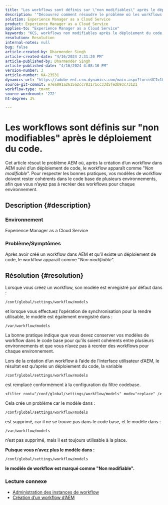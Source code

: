 ```yaml
---
title: "Les workflows sont définis sur \"non modifiables\" après le déploiement du code"
description: '"Découvrez comment résoudre le problème où les workflows sont définis sur \"non modifiable\" après le déploiement du code. Maintenez vos modèles de workflow dans le code base cohérents dans le mult".'
solution: Experience Manager as a Cloud Service
product: Experience Manager as a Cloud Service
applies-to: "Experience Manager as a Cloud Service"
keywords: "KCS, workflows non modifiables après le déploiement du code, AEM, AEMaaCS, workflow"
resolution: Resolution
internal-notes: null
bug: false
article-created-by: Dharmender Singh
article-created-date: "4/16/2024 2:31:20 PM"
article-published-by: Dharmender Singh
article-published-date: "4/16/2024 4:08:10 PM"
version-number: 3
article-number: KA-23531
dynamics-url: "https://adobe-ent.crm.dynamics.com/main.aspx?forceUCI=1&pagetype=entityrecord&etn=knowledgearticle&id=3bbe37fa-fdfb-ee11-a1fe-0022480a40c2"
source-git-commit: e7ea091a2615a2cc783171cc33d5fe2b93c73121
workflow-type: tm+mt
source-wordcount: '272'
ht-degree: 3%

---
```


# Les workflows sont définis sur &quot;non modifiables&quot; après le déploiement du code.


Cet article résout le problème AEM où, après la création d’un workflow dans AEM suivi d’un déploiement de code, le workflow apparaît comme &quot;*Non modifiable*&quot;. Pour respecter les bonnes pratiques, vos modèles de workflow doivent rester cohérents dans le code base de plusieurs environnements, afin que vous n’ayez pas à recréer des workflows pour chaque environnement.

## Description {#description}


### Environnement

Experience Manager as a Cloud Service

### Problème/Symptômes

Après avoir créé un workflow dans AEM et qu’il existe un déploiement de code, le workflow apparaît comme &quot;*Non modifiable*&quot;.


## Résolution {#resolution}


Lorsque vous créez un workflow, son modèle est enregistré par défaut dans :


```
/conf/global/settings/workflow/models
```


et lorsque vous effectuez l’opération de synchronisation pour la rendre utilisable, le modèle est également enregistré dans :


```
/var/workflow/models
```


La bonne pratique indique que vous devez conserver vos modèles de workflow dans le code base pour qu’ils soient cohérents entre plusieurs environnements et que vous n’avez pas à recréer des workflows pour chaque environnement.

Lors de la création d’un workflow à l’aide de l’interface utilisateur d’AEM, le résultat est qu’après un déploiement du code, la variable


```
/conf/global/settings/workflow/models
```


est remplacé conformément à la configuration du filtre codebase.


```
<filter root="/conf/global/settings/workflow/models" mode="replace" />
```


Cela crée un problème car le modèle dans :


```
/conf/global/settings/workflow/models
```


est supprimé, car il ne se trouve pas dans le code base, et le modèle dans :


```
/var/workflow/models
```


n’est pas supprimé, mais il est toujours utilisable à la place.

<b>Puisque vous n’avez plus le modèle dans :</b>


```
/conf/global/settings/workflow/models
```


<b>le modèle de workflow est marqué comme &quot;Non modifiable&quot;.</b>

### <b>Lecture connexe</b>

- [Administration des instances de workflow](https://experienceleague.adobe.com/en/docs/experience-manager-cloud-service/content/sites/administering/workflows-administering)
- [Création d’un workflow d’AEM](https://experienceleague.adobe.com/docs/experience-manager-learn/cloud-service/forms/create-aem-workflow/create-workflow.html?lang=en)

